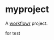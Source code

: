 # myproject

A [workflowr][] project.

[workflowr]: https://github.com/jdblischak/workflowr

for test

